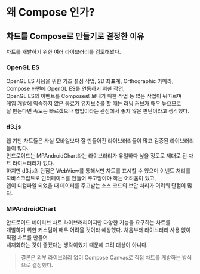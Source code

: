 # 왜 Compose 인가?

## 차트를 Compose로 만들기로 결정한 이유

차트를 개발하기 위한 여러 라이브러리를 검토해봤다.

### OpenGL ES
OpenGL ES 사용을 위한 기초 설정 작업, 2D 좌표계, Orthographic 카메라,  
Compose 화면에 OpenGL ES를 연동하기 위한 작업,  
OpenGL ES의 이벤트를 Compose로 보내기 위한 작업 등 많은 작업이 뒤따르며  
게임 개발에 익숙하지 않은 동료가 유지보수를 할 때는 러닝 커브가 매우 높으므로  
잘 만든다면 속도는 빠르겠으나 협업이라는 관점에서 좋지 않은 판단이라고 생각했다.  

### d3.js
웹 기반 차트들은 사실 모바일보다 잘 만들어진 라이브러리들이 많고 검증된 라이브러리들이 많다.  
안드로이드는 MPAndroidChart라는 라이브러리가 유일하다 싶을 정도로 제대로 된 차트 라이브러리가 없다.  
하지만 d3.js의 단점은 WebView를 통해서만 차트를 표시할 수 있으며 이벤트 처리를  
자바스크립트로 인터페이스를 만들어 주고받아야 하는 어려움이 있고,  
앱이 디컴파일 되었을 때 데이터를 주고받는 소스 코드의 보안 처리가 어려워 단점이 많다.  

### MPAndroidChart
안드로이드 네이티브 차트 라이브러리이지만 다양한 기능을 요구하는 차트를  
개발하기 위한 커스텀이 매우 어려울 것이라 예상했다. 처음부터 라이브러리 사용 없이 직접 차트를 만들어  
내재화하는 것이 좋겠다는 생각이었기 때문에 고려 대상이 아니다.  

> 결론은 외부 라이브러리 없이 Compose Canvas로 직접 차트를 개발하는 방식으로 결정했다.  
